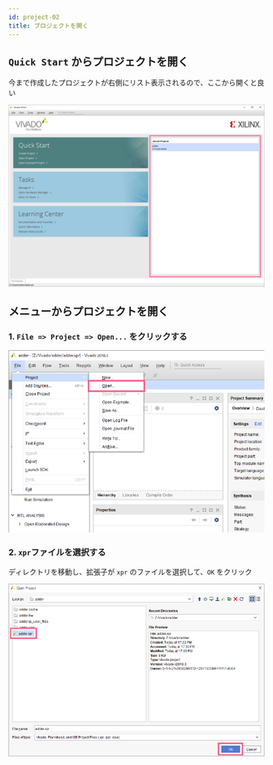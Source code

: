```yaml
---
id: project-02
title: プロジェクトを開く
---
```

## `Quick Start` からプロジェクトを開く

今まで作成したプロジェクトが右側にリスト表示されるので、ここから開くと良い

![recent_projects](assets/1_project/1-9_recent_projects.png)


## メニューからプロジェクトを開く

### 1. `File => Project => Open...` をクリックする

![new_project](assets/1_project/1-10_open_project.png)

### 2. `xpr`ファイルを選択する

ディレクトリを移動し、拡張子が `xpr` のファイルを選択して、`OK` をクリック

![open_project](assets/1_project/1-11_open_project.png)

